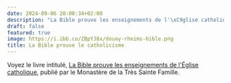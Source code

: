 ```yaml
---
date: 2024-09-06 20:00:34+02:00
description: "La Bible prouve les enseignements de l'\xC9glise catholique."
draft: false
featured: true
image: https://i.ibb.co/ZBpYJ8x/douay-rheims-bible.png
title: La Bible prouve le catholicisme
---
```




Voyez le livre intitulé, [La Bible prouve les enseignements de l'Église catholique](https://www.vaticancatholique.com/bible-eglise-catholique/), publié par le Monastère de la Très Sainte Famille.

